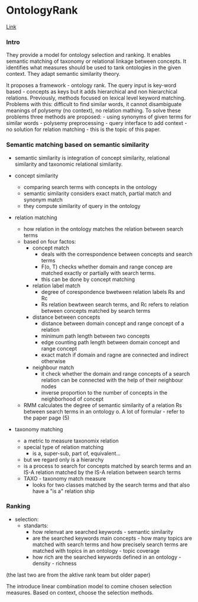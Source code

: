 # OntologyRank

[Link](https://www.sciencedirect.com/science/article/pii/S0957417410011310)

### Intro

They provide a model for ontology selection and ranking.
It enables semantic matching of taxonomy or relational linkage between concepts.
It identifies what measures should be used to tank ontologies in the given context.
They adapt semantic similarity theory.

It proposes a framework - ontology rank.
The query input is key-word based - concepts as keys but it adds hierarchical and non hierarchical relations.
Previously, methods focused on lexical level keyword matching.
Problems with this: difficult to find similar words, it cannot disambiguate meanings of polysemy (no context), no relation mathing.
To solve these problems three methods are proposed:
    - using synonyms of given terms for similar words
    - polysemy preprocessing - query interface to add context
    - no solution for relation matching - this is the topic of this paper.

### Semantic matching based on semantic similarity

- semantic similarity is integration of concept similarity, relational similarity and taxonomic relational similarity.

- concept similarity 
  - comparing search terms with concepts in the ontology
  - semantic similarity considers exact match, partial match and synonym match
  - they compute similarity of query in the ontology
- relation matching
  - how relation in the ontology matches the relation between search terms
  - based on four factos:
    - concept match
      -  deals with the correspondence between concepts and search terms
      -  F(o, T) checks whether domain and range concep are matched exactly or partially with search terms.
      -  this can be done by concept matching
    - relation label match
      - degree of corespondence bwetween relation labels Rs and Rc
      - Rs relation bewtween search terms, and Rc refers to relation between concepts matched by search terms
    - distance between concepts
      - distance between domain concept and range concept of a relation
      - minimum path length between two concepts
      - edge counting path length between domain concept and range concept 
      - exact match if domain and ragne are connected and indirect otherwise
    - neighbour match
      - it check whether the domain and range concepts of a search relation can be connected with the help of their neighbour nodes
      - inverse proportion to the number of concepts in the neighborhood of concept
  - RMM calculates the degree of semantic similarity of a relation Rs between search terms in an ontology o. A lot of formular - refer to the paper page (5)
- taxonomy matching
  - a metric to measure taxonomix relation
  - special type of relation matching
    - is a, super-sub, part of, equivalent...
  - but we regard only is a hierarchy
  -  is a process to search for concepts matched by search terms and an IS-A relation matched by the IS-A relation between search terms
  - TAXO - taxonomy match measure
    - looks for two classes matched by the search terms and that also have a "is a" relation ship

### Ranking

- selection:
  - standarts:
    - how relenvat are searched keywords - semantic similarity
    - are the searched keywords main concepts - how many topics are matched with search terms and how precisely search terms are matched with topics in an ontology - topic coverage
    - how rich are the searched keywords defined in an ontology - density - richness

(the last two are from the aktive rank team but older paper)

The introduce linear combination model to comine chosen selection measures.
Based on context, choose the selection methods.